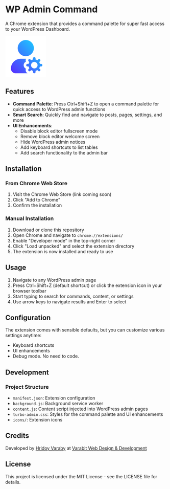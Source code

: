 # WP Admin Command

A Chrome extension that provides a command palette for super fast access to your WordPress Dashboard.

![WP Admin Command](icons/icon128.png)

## Features

- **Command Palette**: Press Ctrl+Shift+Z to open a command palette for quick access to WordPress admin functions
- **Smart Search**: Quickly find and navigate to posts, pages, settings, and more
- **UI Enhancements**: 
  - Disable block editor fullscreen mode
  - Remove block editor welcome screen
  - Hide WordPress admin notices
  - Add keyboard shortcuts to list tables
  - Add search functionality to the admin bar

## Installation

### From Chrome Web Store
1. Visit the Chrome Web Store (link coming soon)
2. Click "Add to Chrome"
3. Confirm the installation

### Manual Installation
1. Download or clone this repository
2. Open Chrome and navigate to `chrome://extensions/`
3. Enable "Developer mode" in the top-right corner
4. Click "Load unpacked" and select the extension directory
5. The extension is now installed and ready to use

## Usage

1. Navigate to any WordPress admin page
2. Press Ctrl+Shift+Z (default shortcut) or click the extension icon in your browser toolbar
3. Start typing to search for commands, content, or settings
4. Use arrow keys to navigate results and Enter to select

## Configuration

The extension comes with sensible defaults, but you can customize various settings anytime:

- Keyboard shortcuts
- UI enhancements
- Debug mode. No need to code. 

## Development

### Project Structure
- `manifest.json`: Extension configuration
- `background.js`: Background service worker
- `content.js`: Content script injected into WordPress admin pages
- `turbo-admin.css`: Styles for the command palette and UI enhancements
- `icons/`: Extension icons

## Credits

Developed by [Hridoy Varaby](https://github.com/hridoyvaraby) at [Varabit Web Design & Development](https://varabit.com)

## License

This project is licensed under the MIT License - see the LICENSE file for details.